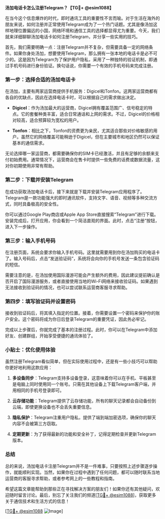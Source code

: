 **汤加电话卡怎么注册Telegram？【TG💪+ @esim1088】**

在当今这个信息爆炸的时代，即时通讯工具的重要性不言而喻。对于生活在海外的朋友来说，如何注册并正常使用Telegram成为了一个热门话题。尤其是像汤加这样地理位置偏远的小国，网络环境和通信工具的选择都显得尤为重要。今天，我们就来详细聊聊汤加电话卡如何注册Telegram，并分享一些实用的技巧。

首先，我们需要明确一点：注册Telegram并不复杂，但需要具备一定的网络条件。如果你身处汤加，想要使用Telegram，那么拥有一张本地的电话卡是必不可少的。这是因为Telegram为了保护用户隐私，采用了一种独特的验证机制，即通过手机号码进行身份验证。换句话说，你需要一个有效的手机号码来完成注册。

### 第一步：选择合适的汤加电话卡

在汤加，主要有两家运营商提供手机服务：Digicel和Tonfon。这两家运营商都有各自的优缺点，因此在选择电话卡时，可以根据自己的需求做出决定。

- **Digicel**：作为汤加最大的运营商，Digicel拥有覆盖范围广、信号稳定的特点。它的套餐种类丰富，适合日常通话和上网的需求。不过，Digicel的价格相对较高，适合预算较为宽松的用户。
  
- **Tonfon**：相比之下，Tonfon的资费更为亲民，尤其适合那些对价格敏感的用户。虽然它的网络覆盖可能稍逊于Digicel，但在主要城市和地区仍然可以保证基本的通信需求。

无论选择哪一家运营商，都需要确保你的SIM卡已经激活，并且有足够的余额来支付初始费用。通常情况下，运营商会在售卡时提供一些免费的话费或数据流量，这对你初期使用非常有帮助。

### 第二步：下载并安装Telegram

在成功获取汤加电话卡后，接下来就是下载并安装Telegram应用程序了。Telegram是一款功能强大的即时通讯软件，支持文字、语音、视频等多种交流方式，同时具备极高的安全性。

你可以通过Google Play商店或Apple App Store直接搜索“Telegram”进行下载。安装完成后，打开应用，你会看到一个简洁直观的界面。此时，点击“注册”按钮，进入下一步操作。

### 第三步：输入手机号码

在注册页面，系统会要求你输入手机号码。这里就需要用到你在汤加购买的电话卡了。输入号码后，点击“发送验证码”，系统将会向你的手机号发送一条包含验证码的短信。

需要注意的是，在汤加使用国际漫游可能会产生额外的费用，因此建议提前确认是否开启了国际漫游服务，或者直接使用当地的Wi-Fi网络来接收验证码。如果遇到无法接收到验证码的情况，也可以尝试联系运营商客服寻求帮助。

### 第四步：填写验证码并设置密码

接收到验证码后，将其填入指定的位置。接着，你需要设置一个密码来保护你的账户安全。这个密码将成为你日后登录Telegram的重要凭证，因此务必牢记。

完成以上步骤后，你就完成了基本的注册过程。此时，你可以在Telegram中添加好友、创建群组，开始享受便捷的通讯体验了。

### 小贴士：优化使用体验

虽然注册Telegram看似简单，但在实际使用过程中，还是有一些小技巧可以帮助你更好地利用这款应用：

1. **多设备同步**：Telegram支持多设备登录，这意味着你可以在手机、平板甚至是电脑上同时使用同一个账号。只需在其他设备上下载Telegram客户端，并用相同的手机号登录即可。

2. **云存储功能**：Telegram提供了云存储功能，所有的聊天记录都会自动备份到云端，即使更换设备也不会丢失重要信息。

3. **隐私保护**：Telegram注重用户隐私，提供了端到端加密选项，确保你的聊天内容不会被第三方窃取。

4. **定期更新**：为了获得最新的功能和安全补丁，记得定期检查并更新Telegram版本。

### 总结

总的来说，汤加电话卡注册Telegram并不是一件难事，只要按照上述步骤逐步操作，就能顺利实现。当然，如果你在过程中遇到了任何问题，都可以随时联系当地运营商的客服寻求帮助，或者参考网上的一些教程和指南。

希望这篇文章能帮助到那些正在寻找解决方案的朋友们！如果你还有其他疑问，欢迎随时留言讨论。最后，别忘了关注我们的频道[[TG💪+ @esim1088](https://t.me/s/esim1088)]，获取更多关于通信技术和生活方式的信息！

[[TG💪+ @esim1088](https://t.me/s/esim1088) ![Image](https://i.postimg.cc/4NQfJmqS/Snipaste-2025-05-13-00-14-12.png)]